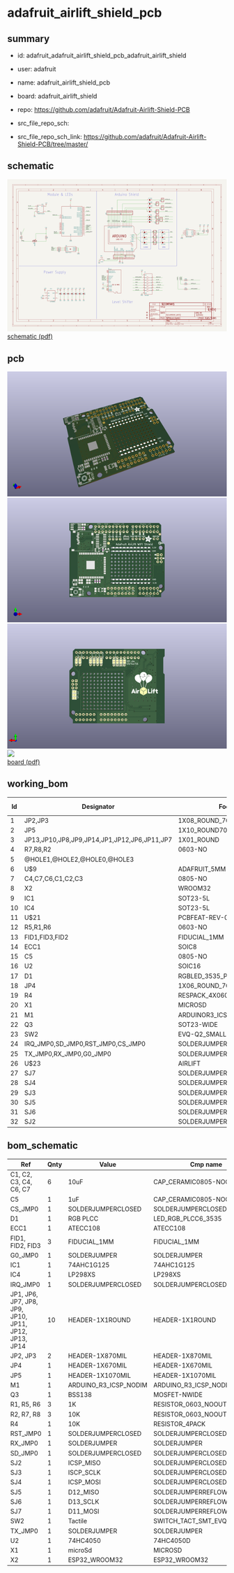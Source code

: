 # adafruit_airlift_shield_pcb
 
## summary 
* id: adafruit_adafruit_airlift_shield_pcb_adafruit_airlift_shield
* user: adafruit
* name: adafruit_airlift_shield_pcb
* board: adafruit_airlift_shield
* repo: https://github.com/adafruit/Adafruit-Airlift-Shield-PCB



* src_file_repo_sch: 
* src_file_repo_sch_link: https://github.com/adafruit/Adafruit-Airlift-Shield-PCB/tree/master/

## schematic  
![](working_schematic_600.png)  
[schematic (pdf)](working_schematic.pdf)  

## pcb  
![](working_3d_600.png) 
![](working_3d_front_600.png)  
![](working_3d_back_600.png)  
![](working_600.png)  
[board (pdf)](working.pdf)  

## working_bom
| Id | Designator | Footprint | Quantity | Designation | Supplier and ref |  | None | 
| --- | --- | --- | --- | --- | --- | --- | --- | 
| 1 | JP2,JP3 | 1X08_ROUND_70 | 2 |  |  |  | [''] | 
| 2 | JP5 | 1X10_ROUND70 | 1 |  |  |  | [''] | 
| 3 | JP13,JP10,JP8,JP9,JP14,JP1,JP12,JP6,JP11,JP7 | 1X01_ROUND | 10 |  |  |  | [''] | 
| 4 | R7,R8,R2 | 0603-NO | 3 | 10K |  |  | [''] | 
| 5 | @HOLE1,@HOLE2,@HOLE0,@HOLE3 |  | 4 |  |  |  | [''] | 
| 6 | U$9 | ADAFRUIT_5MM | 1 |  |  |  | [''] | 
| 7 | C4,C7,C6,C1,C2,C3 | 0805-NO | 6 | 10uF |  |  | [''] | 
| 8 | X2 | WROOM32 | 1 | ESP32_WROOM32 |  |  | [''] | 
| 9 | IC1 | SOT23-5L | 1 | 74AHC1G125 |  |  | [''] | 
| 10 | IC4 | SOT23-5L | 1 | AP2112-3.3 |  |  | [''] | 
| 11 | U$21 | PCBFEAT-REV-040 | 1 |  |  |  | [''] | 
| 12 | R5,R1,R6 | 0603-NO | 3 | 1K |  |  | [''] | 
| 13 | FID1,FID3,FID2 | FIDUCIAL_1MM | 3 | FIDUCIAL_1MM |  |  | [''] | 
| 14 | ECC1 | SOIC8 | 1 | ATECC108 |  |  | [''] | 
| 15 | C5 | 0805-NO | 1 | 1uF |  |  | [''] | 
| 16 | U2 | SOIC16 | 1 | 74HC4050 |  |  | [''] | 
| 17 | D1 | RGBLED_3535_PLCC6 | 1 | RGB PLCC |  |  | [''] | 
| 18 | JP4 | 1X06_ROUND_70 | 1 |  |  |  | [''] | 
| 19 | R4 | RESPACK_4X0603 | 1 | 10K |  |  | [''] | 
| 20 | X1 | MICROSD | 1 | microSd |  |  | [''] | 
| 21 | M1 | ARDUINOR3_ICSP_NODIM | 1 | ARDUINO_R3_ICSP_NODIM |  |  | [''] | 
| 22 | Q3 | SOT23-WIDE | 1 | BSS138 |  |  | [''] | 
| 23 | SW2 | EVQ-Q2_SMALLER | 1 | Tactile |  |  | [''] | 
| 24 | IRQ_JMP0,SD_JMP0,RST_JMP0,CS_JMP0 | SOLDERJUMPER_CLOSEDWIRE | 4 |  |  |  | [''] | 
| 25 | TX_JMP0,RX_JMP0,G0_JMP0 | SOLDERJUMPER_ARROW_NOPASTE | 3 |  |  |  | [''] | 
| 26 | U$23 | AIRLIFT | 1 |  |  |  | [''] | 
| 27 | SJ7 | SOLDERJUMPER_REFLOW_NOPASTE | 1 | D11_MOSI |  |  | [''] | 
| 28 | SJ4 | SOLDERJUMPER_CLOSEDWIRE | 1 | ICSP_MOSI |  |  | [''] | 
| 29 | SJ3 | SOLDERJUMPER_CLOSEDWIRE | 1 | ISCP_SCLK |  |  | [''] | 
| 30 | SJ5 | SOLDERJUMPER_REFLOW_NOPASTE | 1 | D12_MISO |  |  | [''] | 
| 31 | SJ6 | SOLDERJUMPER_REFLOW_NOPASTE | 1 | D13_SCLK |  |  | [''] | 
| 32 | SJ2 | SOLDERJUMPER_CLOSEDWIRE | 1 | ICSP_MISO |  |  | [''] | 


## bom_schematic
| Ref | Qnty | Value | Cmp name | Footprint | Description | Vendor | DNP | 
| --- | --- | --- | --- | --- | --- | --- | --- | 
| C1, C2, C3, C4, C6, C7 | 6 | 10uF | CAP_CERAMIC0805-NOOUTLINE | working:0805-NO |  |  |  | 
| C5 | 1 | 1uF | CAP_CERAMIC0805-NOOUTLINE | working:0805-NO |  |  |  | 
| CS_JMP0 | 1 | SOLDERJUMPERCLOSED | SOLDERJUMPERCLOSED | working:SOLDERJUMPER_CLOSEDWIRE |  |  |  | 
| D1 | 1 | RGB PLCC | LED_RGB_PLCC6_3535 | working:RGBLED_3535_PLCC6 |  |  |  | 
| ECC1 | 1 | ATECC108 | ATECC108 | working:SOIC8 |  |  |  | 
| FID1, FID2, FID3 | 3 | FIDUCIAL_1MM | FIDUCIAL_1MM | working:FIDUCIAL_1MM |  |  |  | 
| G0_JMP0 | 1 | SOLDERJUMPER | SOLDERJUMPER | working:SOLDERJUMPER_ARROW_NOPASTE |  |  |  | 
| IC1 | 1 | 74AHC1G125 | 74AHC1G125 | working:SOT23-5L |  |  |  | 
| IC4 | 1 | LP298XS | LP298XS | working:SOT23-5L |  |  |  | 
| IRQ_JMP0 | 1 | SOLDERJUMPERCLOSED | SOLDERJUMPERCLOSED | working:SOLDERJUMPER_CLOSEDWIRE |  |  |  | 
| JP1, JP6, JP7, JP8, JP9, JP10, JP11, JP12, JP13, JP14 | 10 | HEADER-1X1ROUND | HEADER-1X1ROUND | working:1X01_ROUND |  |  |  | 
| JP2, JP3 | 2 | HEADER-1X870MIL | HEADER-1X870MIL | working:1X08_ROUND_70 |  |  |  | 
| JP4 | 1 | HEADER-1X670MIL | HEADER-1X670MIL | working:1X06_ROUND_70 |  |  |  | 
| JP5 | 1 | HEADER-1X1070MIL | HEADER-1X1070MIL | working:1X10_ROUND70 |  |  |  | 
| M1 | 1 | ARDUINO_R3_ICSP_NODIM | ARDUINO_R3_ICSP_NODIM | working:ARDUINOR3_ICSP_NODIM |  |  |  | 
| Q3 | 1 | BSS138 | MOSFET-NWIDE | working:SOT23-WIDE |  |  |  | 
| R1, R5, R6 | 3 | 1K | RESISTOR_0603_NOOUT | working:0603-NO |  |  |  | 
| R2, R7, R8 | 3 | 10K | RESISTOR_0603_NOOUT | working:0603-NO |  |  |  | 
| R4 | 1 | 10K | RESISTOR_4PACK | working:RESPACK_4X0603 |  |  |  | 
| RST_JMP0 | 1 | SOLDERJUMPERCLOSED | SOLDERJUMPERCLOSED | working:SOLDERJUMPER_CLOSEDWIRE |  |  |  | 
| RX_JMP0 | 1 | SOLDERJUMPER | SOLDERJUMPER | working:SOLDERJUMPER_ARROW_NOPASTE |  |  |  | 
| SD_JMP0 | 1 | SOLDERJUMPERCLOSED | SOLDERJUMPERCLOSED | working:SOLDERJUMPER_CLOSEDWIRE |  |  |  | 
| SJ2 | 1 | ICSP_MISO | SOLDERJUMPERCLOSED | working:SOLDERJUMPER_CLOSEDWIRE |  |  |  | 
| SJ3 | 1 | ISCP_SCLK | SOLDERJUMPERCLOSED | working:SOLDERJUMPER_CLOSEDWIRE |  |  |  | 
| SJ4 | 1 | ICSP_MOSI | SOLDERJUMPERCLOSED | working:SOLDERJUMPER_CLOSEDWIRE |  |  |  | 
| SJ5 | 1 | D12_MISO | SOLDERJUMPERREFLOW_NOPASTE | working:SOLDERJUMPER_REFLOW_NOPASTE |  |  |  | 
| SJ6 | 1 | D13_SCLK | SOLDERJUMPERREFLOW_NOPASTE | working:SOLDERJUMPER_REFLOW_NOPASTE |  |  |  | 
| SJ7 | 1 | D11_MOSI | SOLDERJUMPERREFLOW_NOPASTE | working:SOLDERJUMPER_REFLOW_NOPASTE |  |  |  | 
| SW2 | 1 | Tactile | SWITCH_TACT_SMT_EVQQ2_SMALL | working:EVQ-Q2_SMALLER |  |  |  | 
| TX_JMP0 | 1 | SOLDERJUMPER | SOLDERJUMPER | working:SOLDERJUMPER_ARROW_NOPASTE |  |  |  | 
| U2 | 1 | 74HC4050 | 74HC4050D | working:SOIC16 |  |  |  | 
| X1 | 1 | microSd | MICROSD | working:MICROSD |  |  |  | 
| X2 | 1 | ESP32_WROOM32 | ESP32_WROOM32 | working:WROOM32 |  |  |  | 



